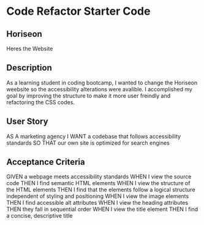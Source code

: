 # Code Refactor Starter Code

## Horiseon
Heres the Website <link href="https://lukiangelxd.github.io/Code_Refactoring/" />

## Description
As a learning student in coding bootcamp, I wanted to change the Horiseon weebsite so the accessibility alterations were avalible. I accomplished my goal by improving the structure to make it more user freindly and refactoring the CSS codes.

## User Story
AS A marketing agency
I WANT a codebase that follows accessibility standards
SO THAT our own site is optimized for search engines

## Acceptance Criteria
GIVEN a webpage meets accessibility standards
WHEN I view the source code
THEN I find semantic HTML elements
WHEN I view the structure of the HTML elements
THEN I find that the elements follow a logical structure independent of styling and positioning
WHEN I view the image elements
THEN I find accessible alt attributes
WHEN I view the heading attributes
THEN they fall in sequential order
WHEN I view the title element
THEN I find a concise, descriptive title
